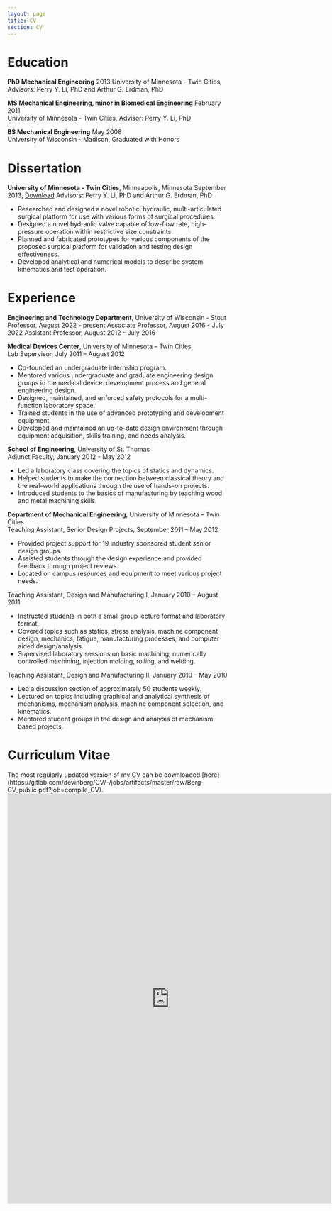 ```yaml
---
layout: page
title: CV
section: CV
---
```


<h1>Education</h1>
<b>PhD Mechanical Engineering</b> 2013  
University of Minnesota - Twin Cities, Advisors: Perry Y. Li, PhD and Arthur G. Erdman, PhD

<b>MS Mechanical Engineering, minor in Biomedical Engineering</b> February 2011  
University of Minnesota - Twin Cities, Advisor: Perry Y. Li, PhD

<b>BS Mechanical Engineering</b> May 2008  
University of Wisconsin - Madison, Graduated with Honors  
<h1>Dissertation</h1>  
<b>University of Minnesota - Twin Cities</b>, Minneapolis, Minnesota  
September 2013, <a href="https://doi.org/10.6084/m9.figshare.963287.v1">Download</a>  
Advisors: Perry Y. Li, PhD and Arthur G. Erdman, PhD  
<ul>
	<li>Researched and designed a novel robotic, hydraulic, multi-articulated surgical platform for use with various forms of surgical procedures.</li>
	<li>Designed a novel hydraulic valve capable of low-flow rate, high-pressure operation within restrictive size constraints.</li>
	<li>Planned and fabricated prototypes for various components of the proposed surgical platform for validation and testing design effectiveness.</li>
	<li>Developed analytical and numerical models to describe system kinematics and test operation.</li>
</ul>

<h1>Experience</h1>  
<b>Engineering and Technology Department</b>, University of Wisconsin - Stout  
Professor, August 2022 - present  
Associate Professor, August 2016 - July 2022  
Assistant Professor, August 2012 - July 2016  

<b>Medical Devices Center</b>, University of Minnesota – Twin Cities  
Lab Supervisor, July 2011 – August 2012  
<ul>
	<li>Co-founded an undergraduate internship program.</li>
	<li>Mentored various undergraduate and graduate engineering design groups in the medical device. development process and general engineering design.</li>
	<li>Designed, maintained, and enforced safety protocols for a multi-function laboratory space.</li>
	<li>Trained students in the use of advanced prototyping and development equipment.</li>
	<li>Developed and maintained an up-to-date design environment through equipment acquisition, skills training, and needs analysis.</li>
</ul>

<b>School of Engineering</b>, University of St. Thomas  
Adjunct Faculty, January 2012 - May 2012  
<ul>
	<li>Led a laboratory class covering the topics of statics and dynamics.</li>
	<li>Helped students to make the connection between classical theory and the real-world applications through the use of hands-on projects.</li>
	<li>Introduced students to the basics of manufacturing by teaching wood and metal machining skills.</li>
</ul>

<b>Department of Mechanical Engineering</b>, University of Minnesota – Twin Cities  
Teaching Assistant, Senior Design Projects, September 2011 – May 2012  
<ul>
	<li>Provided project support for 19 industry sponsored student senior design groups.</li>
	<li>Assisted students through the design experience and provided feedback through project reviews.</li>
	<li>Located on campus resources and equipment to meet various project needs.</li>
</ul>

Teaching Assistant, Design and Manufacturing I, January 2010 – August 2011  
<ul>
	<li>Instructed students in both a small group lecture format and laboratory format.</li>
	<li>Covered topics such as statics, stress analysis, machine component design, mechanics, fatigue, manufacturing processes, and computer aided design/analysis.</li>
	<li>Supervised laboratory sessions on basic machining, numerically controlled machining, injection molding, rolling, and welding.</li>
</ul>

Teaching Assistant, Design and Manufacturing II, January 2010 – May 2010  
<ul>
	<li>Led a discussion section of approximately 50 students weekly.</li>
	<li>Lectured on topics including graphical and analytical synthesis of mechanisms, mechanism analysis, machine component selection, and kinematics.</li>
	<li>Mentored student groups in the design and analysis of mechanism based projects.</li>
</ul>

<h1>Curriculum Vitae</h1>
The most regularly updated version of my CV can be downloaded [here](https://gitlab.com/devinberg/CV/-/jobs/artifacts/master/raw/Berg-CV_public.pdf?job=compile_CV).
<iframe style="width: 730px; height: 925px;" src="http://docs.google.com/gview?url=https://gitlab.com/devinberg/CV/-/jobs/artifacts/master/raw/Berg-CV_public.pdf?job=compile_CV&amp;embedded=true" frameborder="0"></iframe>
